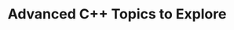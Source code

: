 ---
id: advanced-c++-topics-to-explore
title: Advanced C++ Topics to Explore
sidebar_label: Advanced C++ Topics to Explore
sidebar_position: 2
tags:
  [
    c++,
    c++ advanced topics,
    c++ further learning,
    c++ exploration,
    c++ advanced
  ]
description: In this tutorial, we'll explore advanced C++ topics that you can further explore to enhance your skills. We'll cover a range of topics beyond the basics, including template metaprogramming, advanced STL usage, concurrency with C++11 and beyond, and low-level programming techniques. You'll learn about topics such as move semantics, perfect forwarding, lambda expressions, and more. Understanding advanced C++ topics is essential for mastering the language and becoming a proficient C++ programmer. These topics will help you write more efficient, flexible, and maintainable code, and they'll open up new avenues for exploration and innovation in your C++ projects.
---